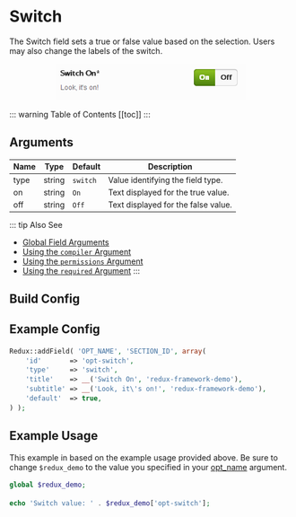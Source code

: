 # Switch

The Switch field sets a true or false value based on the selection.  Users may also change the labels of the switch.

<span style="display:block;text-align:center">![](./img/switch.png)</span>

::: warning Table of Contents
[[toc]]
:::

## Arguments
|Name|Type|Default|Description|
|--- |--- |--- |--- |
|type|string|`switch`|Value identifying the field type.|
|on|string|`On`|Text displayed for the true value.|
|off|string|`Off`|Text displayed for the false value.|

::: tip Also See
- [Global Field Arguments](../configuration/fields/arguments.md)
- [Using the `compiler` Argument](../configuration/fields/compiler.md)
- [Using the `permissions` Argument](../configuration/fields/permissions.md)
- [Using the `required` Argument](../configuration/fields/required.md)
:::

## Build Config
<script>
import builder from './switch.json';
export default {
  data () {
      return {
          builder: builder
      };
  }
}
</script>
<builder :builder_json="builder" />

## Example Config
```php
Redux::addField( 'OPT_NAME', 'SECTION_ID', array(
    'id'       => 'opt-switch',
    'type'     => 'switch', 
    'title'    => __('Switch On', 'redux-framework-demo'),
    'subtitle' => __('Look, it\'s on!', 'redux-framework-demo'),
    'default'  => true,
) );
```

## Example Usage
This example in based on the example usage provided above. Be sure to change `$redux_demo` to the value you specified in your [opt_name](../configuration/global_arguments.md#opt_name) argument.

```php
global $redux_demo;

echo 'Switch value: ' . $redux_demo['opt-switch'];
```

